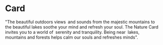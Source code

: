 # Card
 "The beautiful outdoors views and sounds from the majestic mountains to the beautiful lakes soothe your mind and refresh your soul.  The Nature Card invites you to a world of serenity and tranquility. Being near lakes, mountains and forests helps calm our souls and refreshes minds".
